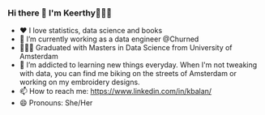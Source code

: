 ### Hi there 👋 I'm Keerthy💁🏽‍♀️


- ❤️ I love statistics, data science and books
- 🔭 I’m currently working as a data engineer @Churned
- 👩🏾‍🎓 Graduated with Masters in Data Science from University of Amsterdam
- 🌱 I’m addicted to learning new things everyday. When I'm not tweaking with data, you can find me biking on the streets of Amsterdam or working on my          embroidery designs.
- 📫 How to reach me: https://www.linkedin.com/in/kbalan/
- 😄 Pronouns: She/Her
 

